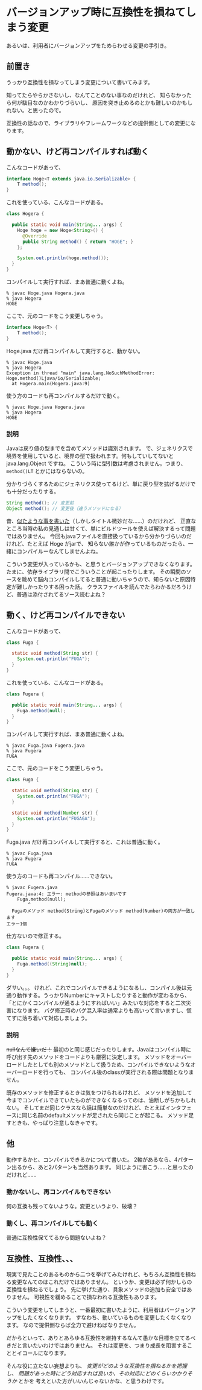 # バージョンアップ時に互換性を損ねてしまう変更

あるいは、利用者にバージョンアップをためらわせる変更の手引き。

## 前置き

うっかり互換性を損なってしまう変更について書いてみます。

知ってたらやらかさないし、なんてことのない事なのだけれど、
知らなかったら何が駄目なのかわかりづらいし、
原因を突き止めるのとかも難しいのかもしれない。と思ったので。

互換性の話なので、ライブラリやフレームワークなどの提供側としての変更になります。

## 動かない、けど再コンパイルすれば動く

こんなコードがあって、
```java
interface Hoge<T extends java.io.Serializable> {
    T method();
}
```

これを使っている、こんなコードがある。
```java
class Hogera {

  public static void main(String... args) {
    Hoge hoge = new Hoge<String>() {
      @Override
      public String method() { return "HOGE"; }
    };

    System.out.println(hoge.method());
  }
}
```
コンパイルして実行すれば、まあ普通に動くよね。
```
% javac Hoge.java Hogera.java
% java Hogera
HOGE
```

ここで、元のコードをこう変更しちゃう。
```java
interface Hoge<T> {
    T method();
}
```

Hoge.java だけ再コンパイルして実行すると、動かない。
```
% javac Hoge.java
% java Hogera
Exception in thread "main" java.lang.NoSuchMethodError: Hoge.method()Ljava/io/Serializable;
  at Hogera.main(Hogera.java:9)

```

使う方のコードも再コンパイルするだけで動く。
```
% javac Hoge.java Hogera.java
% java Hogera
HOGE
```

### 説明

Javaは戻り値の型までを含めてメソッドは識別されます。
で、ジェネリクスで境界を使用していると、境界の型で扱われます。何もしていしてないと java.lang.Object ですね。
こういう時に型引数は考慮されません。つまり、 `method()LT` とかにはならないの。

分かりづらくするためにジェネリクス使ってるけど、単に戻り型を拡げるだけでも十分だったりする。

```java
String method(); // 変更前
Object method(); // 変更後（違うメソッドになる）
```

昔、[似たような事を書いた](http://irof.hateblo.jp/entry/20111222/p1)（しかしタイトル微妙だな……）のだけれど、
正直なところ当時の私の見通しは甘くて、単にビルドツールを使えば解決するって問題ではありません。
今回もjavaファイルを直接扱っているから分かりづらいのだけれど、たとえば Hoge がjarで、
知らない誰かが作っているものだったら、一緒にコンパイルーなんてしませんよね。

こういう変更が入っているかも、と思うとバージョンアップできなくなります。
たまに、依存ライブラリ間でこういうことが起こったりします。
その瞬間のソースを眺めて脳内コンパイルしてると普通に動いちゃうので、知らないと原因特定が難しかったりする困った話。
クラスファイルを読んでたらわかるだろうけど、普通は添付されてるソース読むよね？

## 動く、けど再コンパイルできない

こんなコードがあって、
```java
class Fuga {

  static void method(String str) {
    System.out.println("FUGA");
  }
}
```

これを使っている、こんなコードがある。
```java
class Fugera {

  public static void main(String... args) {
    Fuga.method(null);
  }
}
```

コンパイルして実行すれば、まあ普通に動くよね。
```
% javac Fuga.java Fugera.java
% java Fugera
FUGA
```

ここで、元のコードをこう変更しちゃう。
```java
class Fuga {

  static void method(String str) {
    System.out.println("FUGA");
  }

  static void method(Number str) {
    System.out.println("FUGAGA");
  }
}
```

Fuga.java だけ再コンパイルして実行すると、これは普通に動く。
```
% javac Fuga.java
% java Fugera
FUGA
```

使う方のコードも再コンパイル……できない。
```
% javac Fugera.java
Fugera.java:4: エラー: methodの参照はあいまいです
    Fuga.method(null);
        ^
  Fugaのメソッド method(String)とFugaのメソッド method(Number)の両方が一致します
エラー1個
```

仕方ないので修正する。
```java
class Fugera {

  public static void main(String... args) {
    Fuga.method((String)null);
  }
}
```
ダサい。。。
けれど、これでコンパイルできるようになるし、コンパイル後は元通り動作する。うっかりNumberにキャストしたりすると動作が変わるから、「とにかくコンパイルが通るようにすればいい」みたいな対応をすると二次災害になります。
バグ修正時のバグ混入率は通常よりも高いって言いますし、慌てずに落ち着いて対応しましょう。

### 説明

~~nullなんて嫌いだ！~~
最初のと同じ感じだったりします。Javaはコンパイル時に呼び出す先のメソッドをコードよりも厳密に決定します。
メソッドをオーバーロードしたとしても別のメソッドとして扱うため、コンパイルできないようなオーバーロードを行っても、
コンパイル後のclassが実行される際は問題となりません。

既存のメソッドを修正するときは気をつけられるけれど、
メソッドを追加して今までコンパイルできていたものができなくなるってのは、油断しがちかもしれない。
そしてまだ同じクラスなら話は簡単なのだけれど、たとえばインタフェースに同じ名前のdefaultメソッドが足されたら同じことが起こる。
メソッド足すときも、やっぱり注意しなきゃです。

## 他

動作するかと、コンパイルできるかについて書いた。
2軸があるなら、4パターン出るから、あと2パターンも当然あります。
同じように書こう……と思ったのだけれど……

### 動かないし、再コンパイルもできない

何の互換も残ってないような。変更というより、破壊？

### 動くし、再コンパイルしても動く

普通に互換性保ててるから問題ないよね？

## 互換性、互換性、、、

現実で見たことのあるものから二つを挙げてみたけれど、もちろん互換性を損ねる変更なんてのはこれだけではありません。
というか、変更は必ず何かしらの互換性を損ねるでしょう。
先に挙げた通り、具象メソッドの追加も安全ではありません。
可視性を緩めることで損なわれる互換性もあります。

こういう変更をしてしまうと、一番最初に書いたように、利用者はバージョンアップをしたくなくなります。
すなわち、動いているものを変更したくなくなります。
なので提供側ならば全力で避けねばなりません。

だからといって、ありとあらゆる互換性を維持するなんて愚かな目標を立てるべきだと言いたいわけではありません。
それは変更を、つまり成長を阻害することとイコールになります。

そんな役に立たない妄想よりも、 *変更がどのような互換性を損ねるかを把握し、
問題があった時にどう対応すれば良いか、その対応にどのくらいかかりそうか* とかを
考えといた方がいいんじゃないかな、と思うわけです。
